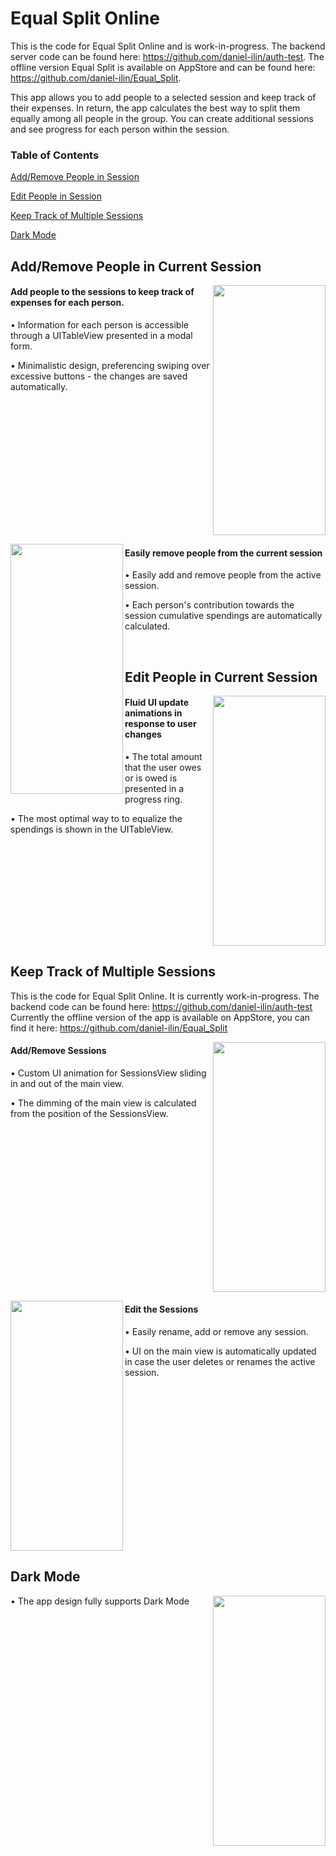 # Equal Split Online

This is the code for Equal Split Online and is work-in-progress. 
The backend server code can be found here: https://github.com/daniel-ilin/auth-test.
The offline version Equal Split is available on AppStore and can be found here: https://github.com/daniel-ilin/Equal_Split.

This app allows you to add people to a selected session and keep track of their expenses. 
In return, the app calculates the best way to split them equally among all people in the group. 
You can create additional sessions and see progress for each person within the session.

### Table of Contents 

[Add/Remove People in Session](#section1)

[Edit People in Session](#section2)

[Keep Track of Multiple Sessions](#section3)

[Dark Mode](#section4)

<a name="section1"/>

## Add/Remove People in Current Session
<img align="right"
src="https://i.imgur.com/FCsBRDo.gif" data-canonical-src="https://i.imgur.com/FCsBRDo.gif" width="180" height="400" />
#### Add people to the sessions to keep track of expenses for each person. 

• Information for each person is accessible through a UITableView presented in a modal form.

• Minimalistic design, preferencing swiping over excessive buttons - the changes are saved automatically.
<br clear="right"/>

  <img align="left"
src="https://i.imgur.com/qVYi6Wn.gif" data-canonical-src="https://i.imgur.com/qVYi6Wn.gif" width="180" height="400" />
#### Easily remove people from the current session

• Easily add and remove people from the active session.

• Each person's contribution towards the session cumulative spendings are automatically calculated.

<br clear="left"/>

<a name="section2"/>

## Edit People in Current Session

  <img align="right"
src="https://i.imgur.com/aw1glze.gif" data-canonical-src="https://i.imgur.com/aw1glze.gif" width="180" height="400" />

#### Fluid UI update animations in response to user changes

• The total amount that the user owes or is owed is presented in a progress ring. 

• The most optimal way to to equalize the spendings is shown in the UITableView.
<br clear="right"/>

<a name="section3"/>

## Keep Track of Multiple Sessions
This is the code for Equal Split Online. It is currently work-in-progress. The backend code can be found here: https://github.com/daniel-ilin/auth-test
Currently the offline version of the app is available on AppStore, you can find it here: https://github.com/daniel-ilin/Equal_Split

  <img align="right"
src="https://i.imgur.com/pTl1vwr.gif" data-canonical-src="https://i.imgur.com/pTl1vwr.gif" width="180" height="400" />

#### Add/Remove Sessions

• Custom UI animation for SessionsView sliding in and out of the main view. 

• The dimming of the main view is calculated from the position of the SessionsView.

<br clear="right"/>

  <img align="left"
src="https://i.imgur.com/FIsaxgd.gif" data-canonical-src="https://i.imgur.com/FIsaxgd.gif" width="180" height="400" />

#### Edit the Sessions

• Easily rename, add or remove any session.

• UI on the main view is automatically updated in case the user deletes or renames the active session.

<br clear="left"/>

<a name="section4"/>

## Dark Mode

 <img align="right"
src="https://i.imgur.com/EnIFztf.gif" data-canonical-src="https://i.imgur.com/EnIFztf.gif" width="180" height="400" />

• The app design fully supports Dark Mode

<br clear="right"/>
